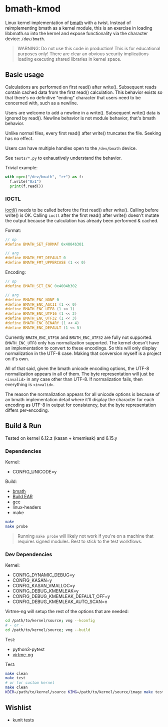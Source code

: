 # bmath-kmod

Linux kernel implementation of [bmath](https://github.com/fredlawl/bmath)
with a twist. Instead of reimplementing bmath as a kernel module, this is an
exercise in loading libbmath.so into the kernel and expose functionality
via the character device: `/dev/bmath`.

> WARNING: Do not use this code in production! This is for educational
purposes only! There are clear an obvious security implications
loading executing shared libraries in kernel space.

## Basic usage

Calculations are performed on first read() after write(). Subsequent reads
contain cached data from the first read() calculation. This behavior exists
so that there's no definitive "ending" character that users need to be
concerned with, such as a newline.

Users are welcome to add a newline in a write(). Subsequent write() data is
ignored by read(). Newline behavior is not module behavior, that's
bmath behavior.

Unlike normal files, every first read() after write() truncates the file.
Seeking has no effect.

Users can have multiple handles open to the `/dev/bmath` device.

See `tests/*.py` to exhaustively understand the behavior.

Trivial example:

```py
with open("/dev/bmath", "r+") as f:
  f.write("0x1")
  print(f.read())

```

### IOCTL

[ioctl()](https://man7.org/linux/man-pages/man2/ioctl.2.html) needs to be
called before the first read() after write(). Calling before write() is OK.
Calling `ioctl` after the first read() after write() doesn't mutate the
output because the calculation has already been performed & cached.

Format:

```c
// op
#define BMATH_SET_FORMAT 0x4004b301

// arg
#define BMATH_FMT_DEFAULT 0
#define BMATH_FMT_UPPERCASE (1 << 0)
```

Encoding:

```c
// op
#define BMATH_SET_ENC 0x4004b302

// arg
#define BMATH_ENC_NONE 0
#define BMATH_ENC_ASCII (1 << 0)
#define BMATH_ENC_UTF8 (1 << 1)
#define BMATH_ENC_UTF16 (1 << 2)
#define BMATH_ENC_UTF32 (1 << 3)
#define BMATH_ENC_BINARY (1 << 4)
#define BMATH_ENC_DEFAULT (1 << 5)
```

Currently `BMATH_ENC_UTF16` and `BMATH_ENC_UTF32` are fully not supported.
`BMATH_ENC_UTF8` only has normalization supported. The kernel doesn't
have an implementation to convert to these encodings. So this will
only display normalization in the UTF-8 case. Making that conversion
myself is a project on it's own.

All of that said, given the bmath unicode encoding options, the UTF-8
normalization appears in all of them. The byte representation
will just be `<invalid>` in any case other than UTF-8. If normalization
fails, then everything is `<invalid>`.

The reason the normalization appears for all unicode options is because
of an bmath implementation detail where it'll display the character
for each encoding as UTF-8 in output for consistency, but the byte
representation differs per-encoding.

## Build & Run

Tested on kernel 6.12.z (kasan + kmemleak) and 6.15.y

### Dependencies

Kernel:

- CONFIG_UNICODE=y

Build:

- [bmath](https://github.com/fredlawl/bmath)
- [Build EAR](https://github.com/rizsotto/Bear)
- gcc
- linux-headers
- make

```sh
make
make probe
```

> Running `make probe` will likely not work if you're on a machine that
requires signed modules. Best to stick to the test workflows.

### Dev Dependencies

Kernel:

- CONFIG_DYNAMIC_DEBUG=y
- CONFIG_KASAN=y
- CONFIG_KASAN_VMALLOC=y
- CONFIG_DEBUG_KMEMLEAK=y
- CONFIG_DEBUG_KMEMLEAK_DEFAULT_OFF=y
- CONFIG_DEBUG_KMEMLEAK_AUTO_SCAN=n

Virtme-ng will setup the rest of the options that are needed:

```sh
cd /path/to/kernel/source; vng --kconfig
# - or -
cd /path/to/kernel/source; vng --build
```

Test:

- python3-pytest
- [virtme-ng](https://github.com/arighi/virtme-ng)

Test:

```sh
make clean
make test
# or for custom kernel
make clean
KDIR=/path/to/kernel/source KIMG=/path/to/kernel/source/image make test
```

## Wishlist

- kunit tests
